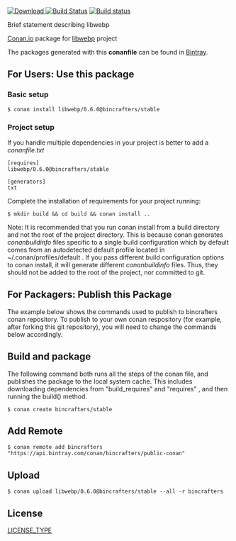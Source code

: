 [ ![Download](https://api.bintray.com/packages/bincrafters/public-conan/libwebp%3Abincrafters/images/download.svg?version=0.6.0%3Astable) ](https://bintray.com/bincrafters/public-conan/libwebp%3Abincrafters/0.6.0%3Astable/link)
[![Build Status](https://travis-ci.org/bincrafters/conan-libwebp.svg?branch=stable%2F0.6.0)](https://travis-ci.org/bincrafters/conan-libwebp)
[![Build status](https://ci.appveyor.com/api/projects/status/a5snyovachh6e8nh?svg=true)](https://ci.appveyor.com/project/BinCrafters/conan-libwebp)

Brief statement describing libwebp

[Conan.io](https://conan.io) package for [libwebp](https://github.com/webmproject/libwebp) project

The packages generated with this **conanfile** can be found in [Bintray](https://bintray.com/bincrafters/public-conan/libwebp%3Abincrafters).

## For Users: Use this package

### Basic setup

    $ conan install libwebp/0.6.0@bincrafters/stable

### Project setup

If you handle multiple dependencies in your project is better to add a *conanfile.txt*

    [requires]
    libwebp/0.6.0@bincrafters/stable

    [generators]
    txt

Complete the installation of requirements for your project running:

    $ mkdir build && cd build && conan install ..

Note: It is recommended that you run conan install from a build directory and not the root of the project directory.  This is because conan generates *conanbuildinfo* files specific to a single build configuration which by default comes from an autodetected default profile located in ~/.conan/profiles/default .  If you pass different build configuration options to conan install, it will generate different *conanbuildinfo* files.  Thus, they should not be added to the root of the project, nor committed to git.

## For Packagers: Publish this Package

The example below shows the commands used to publish to bincrafters conan repository. To publish to your own conan respository (for example, after forking this git repository), you will need to change the commands below accordingly.

## Build and package

The following command both runs all the steps of the conan file, and publishes the package to the local system cache.  This includes downloading dependencies from "build_requires" and "requires" , and then running the build() method.

    $ conan create bincrafters/stable

## Add Remote

    $ conan remote add bincrafters "https://api.bintray.com/conan/bincrafters/public-conan"

## Upload

    $ conan upload libwebp/0.6.0@bincrafters/stable --all -r bincrafters

## License
[LICENSE_TYPE](LICENSE)
